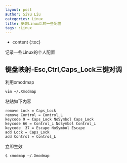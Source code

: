 ```yaml
---
layout: post
author: SiYu Liu
categories: Linux
title: 安装Linux后的一些配置
tags: :Linux
---
```


* content
{:toc}

记录一些Linux的个人配置






## 键盘映射-Esc,Ctrl,Caps_Lock三键对调

利用xmodmap

```
vim ~/.Xmodmap
```

粘贴如下内容

```
remove Lock = Caps_Lock
remove Control = Control_L
keycode 9 = Caps_Lock NoSymbol Caps_Lock
keycode 66 = Control_L NoSymbol Control_L
keycode  37 = Escape NoSymbol Escape
add Lock = Caps_Lock
add Control = Control_L
```

立即生效

```
$ xmodmap ~/.Xmodmap
```